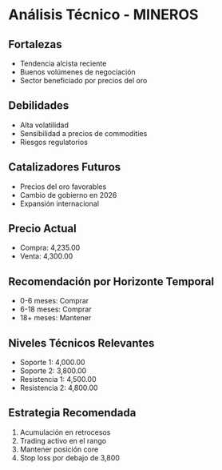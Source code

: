 # Análisis Técnico - MINEROS

## Fortalezas

- Tendencia alcista reciente
- Buenos volúmenes de negociación
- Sector beneficiado por precios del oro

## Debilidades

- Alta volatilidad
- Sensibilidad a precios de commodities
- Riesgos regulatorios

## Catalizadores Futuros

- Precios del oro favorables
- Cambio de gobierno en 2026
- Expansión internacional

## Precio Actual

- Compra: 4,235.00
- Venta: 4,300.00

## Recomendación por Horizonte Temporal

- 0-6 meses: Comprar
- 6-18 meses: Comprar
- 18+ meses: Mantener

## Niveles Técnicos Relevantes

- Soporte 1: 4,000.00
- Soporte 2: 3,800.00
- Resistencia 1: 4,500.00
- Resistencia 2: 4,800.00

## Estrategia Recomendada

1. Acumulación en retrocesos
2. Trading activo en el rango
3. Mantener posición core
4. Stop loss por debajo de 3,800
